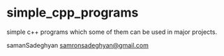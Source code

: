 # simple_cpp_programs
simple c++ programs which some of them can be used in major projects.

samanSadeghyan
samronsadeghyan@gmail.com
